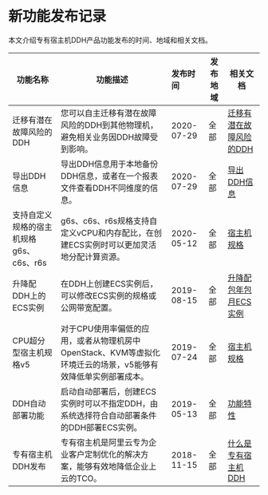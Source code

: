 # 新功能发布记录

本文介绍专有宿主机DDH产品功能发布的时间、地域和相关文档。

|功能名称|功能描述|发布时间|发布地域|相关文档|
|----|----|:---|----|----|
|迁移有潜在故障风险的DDH|您可以自主迁移有潜在故障风险的DDH到其他物理机，避免相关业务因DDH故障受到影响。|2020-07-29|全部|[迁移有潜在故障风险的DDH](/intl.zh-CN/用户指南/DDH运维/迁移有潜在故障风险的DDH.md)|
|导出DDH信息|导出DDH信息用于本地备份DDH信息，或者在一个报表文件查看DDH不同维度的信息。|2020-07-29|全部|[导出DDH信息](/intl.zh-CN/用户指南/查看DDH相关资源/导出DDH信息.md)|
|支持自定义规格的宿主机规格g6s、c6s、r6s|g6s、c6s、r6s规格支持自定义vCPU和内存配比，在创建ECS实例时可以更加灵活地分配计算资源。|2020-05-12|全部|[宿主机规格](/intl.zh-CN/产品简介/宿主机规格.md)|
|升降配DDH上的ECS实例|在DDH上创建ECS实例后，可以修改ECS实例的规格或公网带宽配置。|2019-08-15|全部|[升降配包年包月ECS实例](/intl.zh-CN/用户指南/DDH运维/升降配包年包月ECS实例.md)|
|CPU超分型宿主机规格v5|对于CPU使用率偏低的应用，或者从物理机房中OpenStack、KVM等虚拟化环境迁云的场景，v5能够有效降低单实例部署成本。|2019-07-24|全部|[宿主机规格](/intl.zh-CN/产品简介/宿主机规格.md)|
|DDH自动部署功能|启动自动部署后，创建ECS实例时可以不指定DDH，由系统选择符合自动部署条件的DDH部署ECS实例。|2019-05-13|全部|[功能特性](/intl.zh-CN/产品简介/功能特性/功能特性.md)|
|专有宿主机DDH发布|专有宿主机是阿里云专为企业客户定制优化的解决方案，能够有效地降低企业上云的TCO。|2018-11-15|全部|[什么是专有宿主机DDH](/intl.zh-CN/产品简介/什么是专有宿主机DDH.md)|

